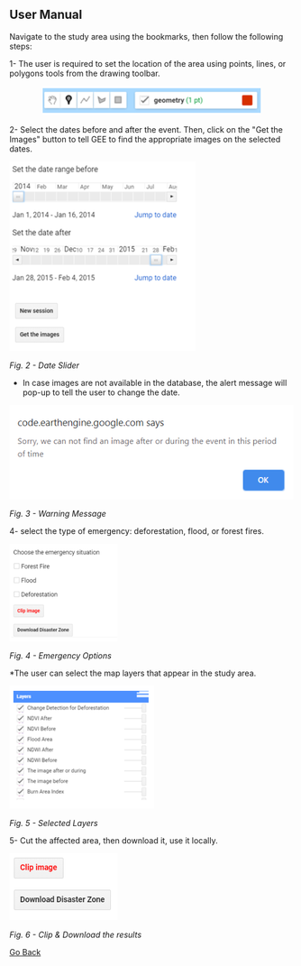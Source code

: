 ## User Manual 
Navigate to the study area using the bookmarks, then follow the following steps:


1- The user is required to set the location of the area using points, lines, or polygons tools from the drawing toolbar. 

<div style="text-align:center"><img src="images/2.PNG" /></div>
  




2- Select the dates before and after the event. Then, click on the "Get the Images" button to tell GEE to find the appropriate images on the selected dates.

![Date Slider](images/3.PNG)

*Fig. 2 - Date Slider*



* In case images are not available in the database, the alert message will pop-up to tell the user to change the date. 

![Warning Message](images/alert.PNG)

*Fig. 3 - Warning Message*




4- select the type of emergency: deforestation, flood, or forest fires.

![Emergency Options](images/4.PNG)

*Fig. 4 - Emergency Options*



*The user can select the map layers that appear in the study area.

![Selected Layers](images/5.PNG)

*Fig. 5 - Selected Layers*


5- Cut the affected area, then download it, use it locally.

![Clip & Download the results](images/6.PNG)

*Fig. 6 - Clip & Download the results*

[Go Back](README.md)
